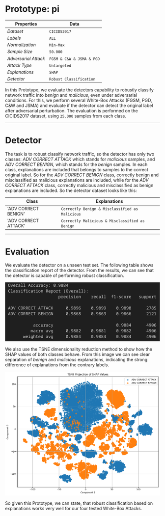 # Prototype: pi

| Properties      | Data    |
|---------------|-----------|
| *Dataset* | `CICIDS2017`|
| *Labels* | `ALL` |
| *Normalization* | `Min-Max` |
| *Sample Size* | `50.000`|
| *Adversarial Attack* | `FGSM & C&W & JSMA & PGD` |
| *Attack Type* | `Untargeted` |
| *Explanations* | `SHAP` |
| *Detector* | `Robust Classification` |


In this Prototype, we evaluate the detectors capability to robustly classify network traffic into *benign* and *malicious*, even under adversarial conditions. For this, we perform several White-Box Attacks (FGSM, PGD, C&W and JSMA) and evaluate if the detector can detect the original label after adversarial perturbation. The evaluation is performed on the CICIDS2017 dataset, using `25.000` samples from each class.

---
# Detector

The task is to robust classify network traffic, so the detector has only two classes: *ADV CORRECT ATTACK* which stands for *malicious* samples, and *ADV CORRECT BENIGN*, which stands for the *benign* samples. In each class, explanations are included that belongs to samples to the correct original label. So for the *ADV CORRECT BENIGN* class, correctly benign and misclassified as malicious explanations are included, while for the *ADV CORRECT ATTACK* class, correctly malicious and misclassified as benign explanations are included. So the detector dataset looks like this:


| **Class**               | **Explanations**                          |
|-------------------------|-------------------------------------------|
| 'ADV CORRECT BENIGN'    | `Correctly Benign & Misclassified as Malicious` |
| 'ADV CORRECT ATTACK'    | `Correctly Malicious & Misclassified as Benign` |




---
# Evaluation

We evaluate the detector on a unseen test set. The following table shows the classification report of the detector. From the results, we can see that the detector is capable of performing robust classification.

![Detector Results](images/pi/detector_results.png)

We also use the TSNE dimensionality reduction method to show how the SHAP values of both classes behave. From this image we can see clear separation of *benign* and *malicious* explanations, indicating the strong difference of explanations from the contrary labels.

![SHAP Distribution](images/pi/shap_distribution.png)

So given this Prototype, we can state, that robust classification based on explanations works very well for our four tested White-Box Attacks.
